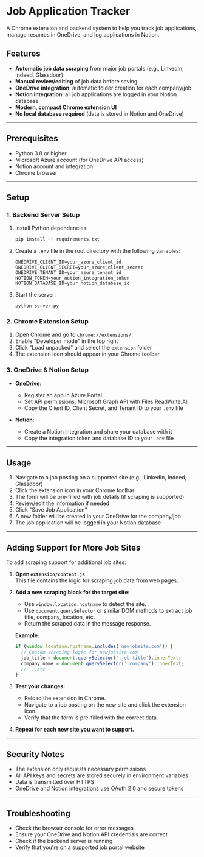# Job Application Tracker

A Chrome extension and backend system to help you track job applications, manage resumes in OneDrive, and log applications in Notion.

## Features

- **Automatic job data scraping** from major job portals (e.g., LinkedIn, Indeed, Glassdoor)
- **Manual review/editing** of job data before saving
- **OneDrive integration**: automatic folder creation for each company/job
- **Notion integration**: all job applications are logged in your Notion database
- **Modern, compact Chrome extension UI**
- **No local database required** (data is stored in Notion and OneDrive)

---

## Prerequisites

- Python 3.8 or higher
- Microsoft Azure account (for OneDrive API access)
- Notion account and integration
- Chrome browser

---

## Setup

### 1. Backend Server Setup

1. Install Python dependencies:
    ```bash
    pip install -r requirements.txt
    ```

2. Create a `.env` file in the root directory with the following variables:
    ```
    ONEDRIVE_CLIENT_ID=your_azure_client_id
    ONEDRIVE_CLIENT_SECRET=your_azure_client_secret
    ONEDRIVE_TENANT_ID=your_azure_tenant_id
    NOTION_TOKEN=your_notion_integration_token
    NOTION_DATABASE_ID=your_notion_database_id
    ```

3. Start the server:
    ```bash
    python server.py
    ```

### 2. Chrome Extension Setup

1. Open Chrome and go to `chrome://extensions/`
2. Enable "Developer mode" in the top right
3. Click "Load unpacked" and select the `extension` folder
4. The extension icon should appear in your Chrome toolbar

### 3. OneDrive & Notion Setup

- **OneDrive**:  
  - Register an app in Azure Portal  
  - Set API permissions: Microsoft Graph API with Files.ReadWrite.All  
  - Copy the Client ID, Client Secret, and Tenant ID to your `.env` file

- **Notion**:  
  - Create a Notion integration and share your database with it  
  - Copy the integration token and database ID to your `.env` file

---

## Usage

1. Navigate to a job posting on a supported site (e.g., LinkedIn, Indeed, Glassdoor)
2. Click the extension icon in your Chrome toolbar
3. The form will be pre-filled with job details (if scraping is supported)
4. Review/edit the information if needed
5. Click "Save Job Application"
6. A new folder will be created in your OneDrive for the company/job
7. The job application will be logged in your Notion database

---

## Adding Support for More Job Sites

To add scraping support for additional job sites:

1. **Open `extension/content.js`**  
   This file contains the logic for scraping job data from web pages.

2. **Add a new scraping block for the target site:**  
   - Use `window.location.hostname` to detect the site.
   - Use `document.querySelector` or similar DOM methods to extract job title, company, location, etc.
   - Return the scraped data in the message response.

   **Example:**
   ```js
   if (window.location.hostname.includes('newjobsite.com')) {
     // Custom scraping logic for newjobsite.com
     job_title = document.querySelector('.job-title').innerText;
     company_name = document.querySelector('.company').innerText;
     // ...etc
   }
   ```

3. **Test your changes:**  
   - Reload the extension in Chrome.
   - Navigate to a job posting on the new site and click the extension icon.
   - Verify that the form is pre-filled with the correct data.

4. **Repeat for each new site you want to support.**

---

## Security Notes

- The extension only requests necessary permissions
- All API keys and secrets are stored securely in environment variables
- Data is transmitted over HTTPS
- OneDrive and Notion integrations use OAuth 2.0 and secure tokens

---

## Troubleshooting

- Check the browser console for error messages
- Ensure your OneDrive and Notion API credentials are correct
- Check if the backend server is running
- Verify that you're on a supported job portal website 
